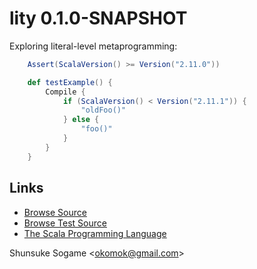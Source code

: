 # lity 0.1.0-SNAPSHOT

Exploring literal-level metaprogramming:


```scala
    Assert(ScalaVersion() >= Version("2.11.0"))

    def testExample() {
        Compile {
            if (ScalaVersion() < Version("2.11.1")) {
                "oldFoo()"
            } else {
                "foo()"
            }
        }
    }
```


## Links

* [Browse Source]
* [Browse Test Source]
* [The Scala Programming Language]


Shunsuke Sogame <<okomok@gmail.com>>


[Browse Source]: http://github.com/okomok/lity/tree/master/core/src/main/scala "Browse Source"
[Browse Test Source]: http://github.com/okomok/lity/tree/master/core/src/test/scala "Browse Test Source"
[The Scala Programming Language]: http://www.scala-lang.org/ "The Scala Programming Language"
